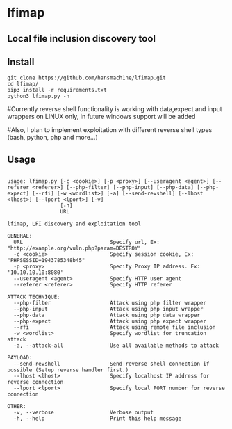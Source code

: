 # lfimap
## Local file inclusion discovery tool


## Install

```
git clone https://github.com/hansmach1ne/lfimap.git
cd lfimap/
pip3 install -r requirements.txt
python3 lfimap.py -h

```
#Currently reverse shell functionality is working with data,expect and input wrappers on LINUX only, in future windows support will be added

#Also, I plan to implement exploitation with different reverse shell types (bash, python, php and more...)


## Usage

```

usage: lfimap.py [-c <cookie>] [-p <proxy>] [--useragent <agent>] [--referer <referer>] [--php-filter] [--php-input] [--php-data] [--php-expect] [--rfi] [-w <wordlist>] [-a] [--send-revshell] [--lhost <lhost>] [--lport <lport>] [-v]
                 [-h]
                 URL

lfimap, LFI discovery and exploitation tool

GENERAL:
  URL                            Specify url, Ex: "http://example.org/vuln.php?param=DESTROY" 
  -c <cookie>                    Specify session cookie, Ex: "PHPSESSID=1943785348b45"
  -p <proxy>                     Specify Proxy IP address. Ex: '10.10.10.10:8080'
  --useragent <agent>            Specify HTTP user agent
  --referer <referer>            Specify HTTP referer

ATTACK TECHNIQUE:
  --php-filter                   Attack using php filter wrapper
  --php-input                    Attack using php input wrapper
  --php-data                     Attack using php data wrapper
  --php-expect                   Attack using php expect wrapper
  --rfi                          Attack using remote file inclusion
  -w <wordlist>                  Specify wordlist for truncation attack
  -a, --attack-all               Use all available methods to attack

PAYLOAD:
  --send-revshell                Send reverse shell connection if possible (Setup reverse handler first.)
  --lhost <lhost>                Specify localhost IP address for reverse connection
  --lport <lport>                Specify local PORT number for reverse connection

OTHER:
  -v, --verbose                  Verbose output
  -h, --help                     Print this help message
  
```

